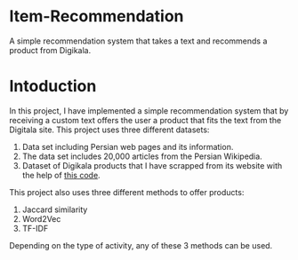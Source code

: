 # Item-Recommendation
A simple recommendation system that takes a text and recommends a product from Digikala.

# Intoduction

In this project, I have implemented a simple recommendation system that by receiving a custom text offers the user a product that fits the text from the Digitala site.
This project uses three different datasets:
1) Data set including Persian web pages and its information.
2) The data set includes 20,000 articles from the Persian Wikipedia.
3) Dataset of Digikala products that I have scrapped from its website with the help of  [this code](https://github.com/kian79/Digikala_Crawler).

This project also uses three different methods to offer products:
1) Jaccard similarity
2) Word2Vec
3) TF-IDF   

Depending on the type of activity, any of these 3 methods can be used.
